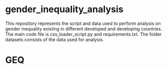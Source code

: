 # gender_inequality_analysis
This repository represents the script and data used to perform analysis on gender inequality existing in different developed and developing countries.
The main code file is csv_loader_script.py and requirements.txt.
The folder datasets consists of the data used for analysis.
# GEQ
